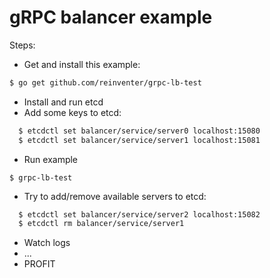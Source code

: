 # gRPC balancer example

Steps:
* Get and install this example:
```sh
$ go get github.com/reinventer/grpc-lb-test
```
* Install and run etcd
* Add some keys to etcd:
```sh
  $ etcdctl set balancer/service/server0 localhost:15080
  $ etcdctl set balancer/service/server1 localhost:15081
```
* Run example
```
$ grpc-lb-test
```
* Try to add/remove available servers to etcd:
```sh
  $ etcdctl set balancer/service/server2 localhost:15082
  $ etcdctl rm balancer/service/server1
```
* Watch logs
* ...
* PROFIT
